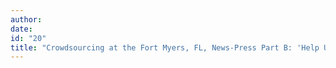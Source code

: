 ```yaml
---
author:
date:
id: "20"
title: "Crowdsourcing at the Fort Myers, FL, News-Press Part B: 'Help Us Investigate'"
---
```

